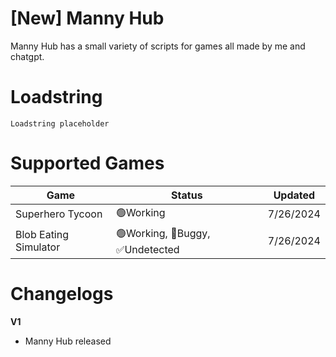 # [New] Manny Hub

Manny Hub has a small variety of scripts for games all made by me and chatgpt.

# Loadstring
```
Loadstring placeholder
```

# Supported Games

<table>
<thead>
<tr>
<th>Game</th>
<th>Status</th>
<th>Updated</th>
</tr>
</thead>
<tbody>
<tr>
<td>Superhero Tycoon</td>
<td>🟢Working</td>
<td>7/26/2024</td>
</tr>
<tr>
<td>Blob Eating Simulator</td>
<td>🟢Working, 🐛Buggy, ✅Undetected</td>
<td>7/26/2024</td>
</tr>
</tbody>
</table>

# Changelogs

**V1**
- Manny Hub released
